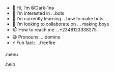 - 👋 Hi, I’m @Dark-1na
- 👀 I’m interested in ...bots
- 🌱 I’m currently learning ...how to make bots
- 💞️ I’m looking to collaborate on ... making boys
- 📫 How to reach me ...+2348123338275
- 😄 Pronouns: ...domino
- ⚡ Fun fact: ...freefire

<!---
Dark-1na/Dark-1na is a ✨ special ✨ repository because its `README.md` (this file) appears on your GitHub profile.
You can click the Preview link to take a look at your changes.
--->.menu
.help

